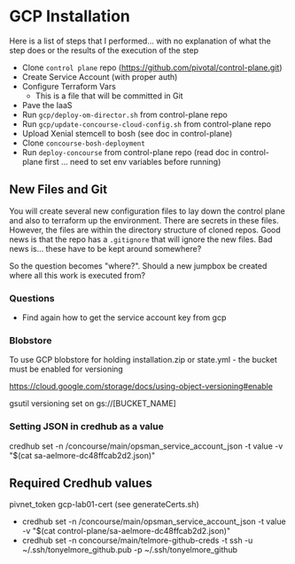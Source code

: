 # GCP Installation

Here is a list of steps that I performed... with no explanation of what the step does or the results of the execution of the step

* Clone `control plane` repo (https://github.com/pivotal/control-plane.git)
* Create Service Account (with proper auth)
* Configure Terraform Vars
  * This is a file that will be committed in Git
* Pave the IaaS
* Run `gcp/deploy-om-director.sh` from control-plane repo 
* Run `gcp/update-concourse-cloud-config.sh` from control-plane repo
* Upload Xenial stemcell to bosh (see doc in control-plane)
* Clone `concourse-bosh-deployment`
* Run `deploy-concourse` from control-plane repo (read doc in control-plane first ... need to set env variables before running)

## New Files and Git

You will create several new configuration files to lay down the control plane and also to terraform up the environment.  There are secrets in these files.  However, the files are within the directory structure of cloned repos.  Good news is that the repo has a `.gitignore` that will ignore the new files.  Bad news is... these have to be kept around somewhere?

So the question becomes "where?".  Should a new jumpbox be created where all this work is executed from?

### Questions

* Find again how to get the service account key from gcp

### Blobstore

To use GCP blobstore for holding installation.zip or state.yml - the bucket must be enabled for versioning

https://cloud.google.com/storage/docs/using-object-versioning#enable

gsutil versioning set on gs://[BUCKET_NAME]

### Setting JSON in credhub as a value
credhub set -n /concourse/main/opsman_service_account_json -t value -v "$(cat sa-aelmore-dc48ffcab2d2.json)"

## Required Credhub values
pivnet_token
gcp-lab01-cert                  (see generateCerts.sh)
* credhub set -n /concourse/main/opsman_service_account_json -t value -v "$(cat control-plane/sa-aelmore-dc48ffcab2d2.json)"
* credhub set -n concourse/main/telmore-github-creds -t ssh -u ~/.ssh/tonyelmore_github.pub -p ~/.ssh/tonyelmore_github
